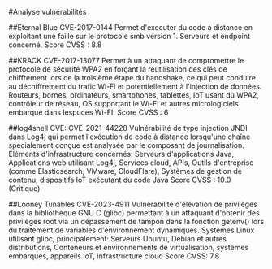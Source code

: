 #Analyse vulnérabilités

##Eternal Blue 
CVE-2017-0144
Permet d'executer du code à distance en exploitant une faille sur le protocole smb version 1.
Serveurs et endpoint concerné.
Score CVSS : 8.8

##KRACK
CVE-2017-13077
Permet à un attaquant de compromettre le protocole de sécurité WPA2 en forçant la réutilisation des clés de chiffrement lors de la troisième étape du handshake, ce qui peut conduire au déchiffrement du trafic Wi-Fi et potentiellement à l'injection de données.
Routeurs, bornes, ordinateurs, smartphones, tablettes, IoT usant du WPA2, contrôleur de réseau, OS supportant le Wi-Fi et autres micrologiciels embarqué dans lespuces Wi-FI.
Score CVSS : 6

##log4shell
CVE: CVE-2021-44228
Vulnérabilité de type injection JNDI dans Log4j qui permet l'exécution de code à distance lorsqu'une chaîne spécialement conçue est analysée par le composant de journalisation.
Éléments d'infrastructure concernés: Serveurs d'applications Java, Applications web utilisant Log4j, Services cloud, APIs, Outils d'entreprise (comme Elasticsearch, VMware, CloudFlare), Systèmes de gestion de contenu, dispositifs IoT exécutant du code Java
Score CVSS : 10.0 (Critique)

##Looney Tunables
CVE-2023-4911
Vulnérabilité d'élévation de privilèges dans la bibliothèque GNU C (glibc) permettant à un attaquant d'obtenir des privilèges root via un dépassement de tampon dans la fonction getenv() lors du traitement de variables d'environnement dynamiques.
Systèmes Linux utilisant glibc, principalement: Serveurs Ubuntu, Debian et autres distributions, Conteneurs et environnements de virtualisation, systèmes embarqués, appareils IoT, infrastructure cloud
Score CVSS: 7.8
